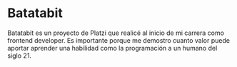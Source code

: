 # Batatabit

Batatabit es un proyecto de Platzi que realicé al inicio de mi carrera como frontend developer. Es importante porque me demostro cuanto valor puede aportar aprender una habilidad como la programación a un humano del siglo 21.

